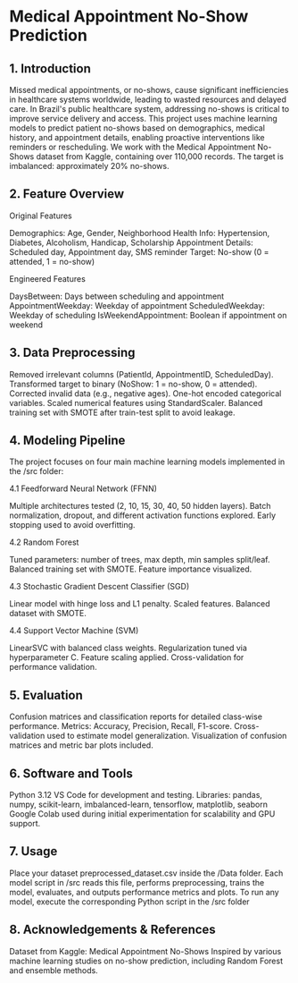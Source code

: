 # Medical Appointment No-Show Prediction
## 1. Introduction
Missed medical appointments, or no-shows, cause significant inefficiencies in healthcare systems worldwide, leading to wasted resources and delayed care. In Brazil's public healthcare system, addressing no-shows is critical to improve service delivery and access.
This project uses machine learning models to predict patient no-shows based on demographics, medical history, and appointment details, enabling proactive interventions like reminders or rescheduling.
We work with the Medical Appointment No-Shows dataset from Kaggle, containing over 110,000 records. The target is imbalanced: approximately 20% no-shows.

## 2. Feature Overview

Original Features

Demographics: Age, Gender, Neighborhood
Health Info: Hypertension, Diabetes, Alcoholism, Handicap, Scholarship
Appointment Details: Scheduled day, Appointment day, SMS reminder
Target: No-show (0 = attended, 1 = no-show)

Engineered Features

DaysBetween: Days between scheduling and appointment
AppointmentWeekday: Weekday of appointment
ScheduledWeekday: Weekday of scheduling
IsWeekendAppointment: Boolean if appointment on weekend

## 3. Data Preprocessing

Removed irrelevant columns (PatientId, AppointmentID, ScheduledDay).
Transformed target to binary (NoShow: 1 = no-show, 0 = attended).
Corrected invalid data (e.g., negative ages).
One-hot encoded categorical variables.
Scaled numerical features using StandardScaler.
Balanced training set with SMOTE after train-test split to avoid leakage.

## 4. Modeling Pipeline
The project focuses on four main machine learning models implemented in the /src folder:

4.1 Feedforward Neural Network (FFNN)

Multiple architectures tested (2, 10, 15, 30, 40, 50 hidden layers).
Batch normalization, dropout, and different activation functions explored.
Early stopping used to avoid overfitting.

4.2 Random Forest

Tuned parameters: number of trees, max depth, min samples split/leaf.
Balanced training set with SMOTE.
Feature importance visualized.

4.3 Stochastic Gradient Descent Classifier (SGD)

Linear model with hinge loss and L1 penalty.
Scaled features.
Balanced dataset with SMOTE.

4.4 Support Vector Machine (SVM)

LinearSVC with balanced class weights.
Regularization tuned via hyperparameter C.
Feature scaling applied.
Cross-validation for performance validation.

## 5. Evaluation

Confusion matrices and classification reports for detailed class-wise performance.
Metrics: Accuracy, Precision, Recall, F1-score.
Cross-validation used to estimate model generalization.
Visualization of confusion matrices and metric bar plots included.

## 6. Software and Tools

Python 3.12
VS Code for development and testing.
Libraries: pandas, numpy, scikit-learn, imbalanced-learn, tensorflow, matplotlib, seaborn
Google Colab used during initial experimentation for scalability and GPU support.

## 7. Usage

Place your dataset preprocessed_dataset.csv inside the /Data folder. Each model script in /src reads this file, performs preprocessing, trains the model, evaluates, and outputs performance metrics and plots.
To run any model, execute the corresponding Python script in the /src folder

## 8. Acknowledgements & References

Dataset from Kaggle: Medical Appointment No-Shows
Inspired by various machine learning studies on no-show prediction, including Random Forest and ensemble methods.
